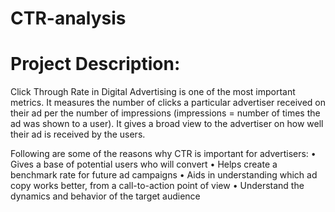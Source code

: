 # CTR-analysis


# Project Description:
Click Through Rate in Digital Advertising is one of the most important metrics. It measures the number of clicks a particular advertiser received on their ad per the number of impressions (impressions = number of times the ad was shown to a user). It gives a broad view to the advertiser on how well their ad is received by the users. 

Following are some of the reasons why CTR is important for advertisers:
• Gives a base of potential users who will convert
• Helps create a benchmark rate for future ad campaigns
• Aids in understanding which ad copy works better, from a call-to-action point of view
• Understand the dynamics and behavior of the target audience
